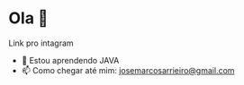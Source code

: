 ### 
<h1> Ola 👋 </h1>

<a hreaf = 'https://instagram.com'> Link pro intagram </a>
- 🌱 Estou aprendendo JAVA
- 📫 Como chegar até mim: josemarcosarrieiro@gmail.com
<!--
**JoseMarcosMartins/JoseMarcosMartins** is a ✨ _special_ ✨ repository because its `README.md` (this file) appears on your GitHub profile.

- 🔭 I’m currently working on ...
- 🌱 I’m currently learning ...
- 👯 I’m looking to collaborate on ...
- 🤔 I’m looking for help with ...
- 💬 Ask me about ...
- 📫 How to reach me: ...
- 😄 Pronouns: ... 
- ⚡ Fun fact: ...
-->
